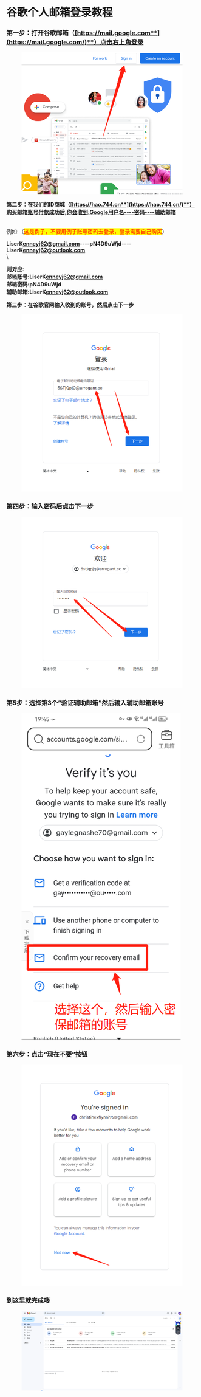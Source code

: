# 谷歌个人邮箱登录教程

### **第一步：打开谷歌邮箱（**[**https://mail.google.com**](https://mail.google.com/)**）点击右上角登录** <a href="#cl-1" id="cl-1"></a>

<figure><img src="../../.gitbook/assets/3587747968.png" alt=""><figcaption></figcaption></figure>

**第二步：在我们的ID商城（**[**https://hao.744.cn**](https://hao.744.cn/)**）购买邮箱账号付款成功后,你会收到:Google用户名----密码----辅助邮箱**

\
例如:（<mark style="color:red;">这是例子，不要用例子账号密码去登录，登录需要自己购买</mark>）

**LiserK**[**enneyj62@gmail.com**](http://mailto:enneyj62@gmail.com/)**----pN4D9uWjd----LiserK**[**enneyj62@outlook.com**](http://mailto:enneyj62@outlook.com/)\
\


**则对应:**\
**邮箱账号:LiserK**[**enneyj62@gmail.com**](http://mailto:enneyj62@gmail.com/)\
**邮箱密码:pN4D9uWjd**\
**辅助邮箱:LiserK**[**enneyj62@outlook.com**](http://mailto:enneyj62@outlook.com/)

**第三步：在谷歌官网输入收到的账号，然后点击下一步**

<figure><img src="../../.gitbook/assets/2617881560.png" alt=""><figcaption></figcaption></figure>

### **第四步：输入密码后点击下一步** <a href="#cl-4" id="cl-4"></a>

<figure><img src="../../.gitbook/assets/1985662001.png" alt=""><figcaption></figcaption></figure>

### **第5步：选择第3个“验证辅助邮箱”然后输入辅助邮箱账号** <a href="#cl-5" id="cl-5"></a>

<figure><img src="../../.gitbook/assets/36776a6819c1290558c0fc81770094f9.png" alt=""><figcaption></figcaption></figure>

### **第六步：点击“现在不要”按钮** <a href="#cl-5" id="cl-5"></a>

<figure><img src="../../.gitbook/assets/984423118.png" alt=""><figcaption></figcaption></figure>

### **到这里就完成喽** <a href="#cl-6" id="cl-6"></a>

<figure><img src="../../.gitbook/assets/3005341275.png" alt=""><figcaption></figcaption></figure>

